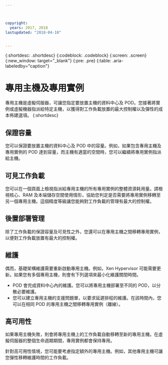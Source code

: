 ```yaml
---



copyright:
  years: 2017, 2018
lastupdated: "2018-04-10"


---
```


{:shortdesc: .shortdesc}
{:codeblock: .codeblock}
{:screen: .screen}
{:new_window: target="_blank"}
{:pre: .pre}
{:table: .aria-labeledby="caption"}


# 專用主機及專用實例 

專用主機是虛擬伺服器，可讓您指定要放置主機的資料中心及 POD。您接著將實例或虛擬機器指派給特定主機，以獲得對工作負載放置的最大控制權以及彈性的成本佈建選項。
{:shortdesc}

## 保證容量
您可以保證要放置主機的資料中心及 POD 中的容量。例如，如果包含專用主機及專用實例的 POD 達到容量，而主機有適當的空間時，您可以繼續將專用實例指派給主機。

## 可見工作負載
您可以在一個頁面上檢視指派給專用主機的所有專用實例的整體資源耗用量。請檢視核心、RAM 及本端儲存空間使用情形，協助您判定是否需要將專用實例移轉至另一個專用主機。這個精度等級讓您能夠對工作負載的管理有最大的控制權。 

## 後置部署管理
除了工作負載的保證容量及可見性之外，您還可以在專用主機之間移轉專用實例，以便對工作負載放置有最大的控制權。

## 維護
偶而，基礎架構維護需要重新啟動專用主機。例如，Xen Hypervisor 可能需要更新。如果您有多個專用主機，則會有下列選項來最小化維護關閉時間。 
* POD 會完成資料中心內的維護。您可以將專用主機部署至不同的 POD，以分散必要維護。 
* 您可以建立專用主機的支援問題單，以要求延遲排程的維護。在該時間內，您可以在相同 POD 的專用主機之間移轉專用實例（離線）。

## 高可用性
如果專用主機失敗，則會將專用主機上的工作負載自動移轉至新的專用主機。在虛擬伺服器的整個生命週期期間，專用實例都會保持專用。

針對高可用性情境，您可能要考慮指定額外的專用主機。例如，其他專用主機可讓您彈性移轉維護時間的工作負載。
